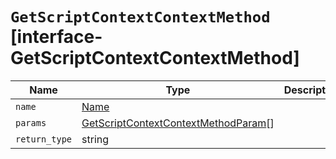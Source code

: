 # `GetScriptContextContextMethod` [interface-GetScriptContextContextMethod]

| Name | Type | Description |
| - | - | - |
| `name` | [Name](./Name.md) | &nbsp; |
| `params` | [GetScriptContextContextMethodParam](./GetScriptContextContextMethodParam.md)[] | &nbsp; |
| `return_type` | string | &nbsp; |
